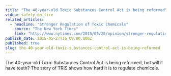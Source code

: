 ```yaml
---
title: "The 40-year-old Toxic Substances Control Act is being reformed"
video: safety-on-fire
related_articles:
  - headline: "Stronger Regulation of Toxic Chemicals"
    source: "The New York Times"
    link: "http://www.nytimes.com/2015/05/25/opinion/stronger-regulation-of-toxic-chemicals.html?mabReward=A4&action=click&pgtype=Homepage&region=CColumn&module=Recommendation&src=rechp&WT.nav=RecEngine&_r=0"
publish_date: 2015-05-27T16:09:00.000Z
published: true
slug: the-40-year-old-toxic-substances-control-act-is-being-reformed
---
```

The 40-year-old Toxic Substances Control Act is being reformed, but will it have teeth? The story of TRIS shows how hard it is to regulate chemicals.

